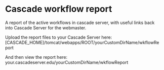 # Cascade workflow report

A report of the active workflows in cascade server, with useful links back into Cascade Server for the webmaster.

Upload the report files to your Cascade Server here:
[CASCADE_HOME]/tomcat/webapps/ROOT/yourCustomDirName/wkflowReport

And then view the report here:
your.cascadeserver.edu/yourCustomDirName/wkflowReport
